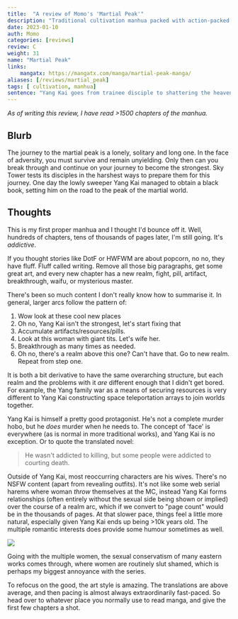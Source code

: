 ```yaml
---
title:  "A review of Momo's 'Martial Peak'"
description: "Traditional cultivation manhua packed with action-packed, gorgeous art... and multiple wives."
date: 2023-01-10
auth: Momo
categories: [reviews]
review: C
weight: 31
name: "Martial Peak"
links:
    mangatx: https://mangatx.com/manga/martial-peak-manga/
aliases: [/reviews/martial_peak]
tags: [ cultivation, manhua]
sentence: "Yang Kai goes from trainee disciple to shattering the heavens."
---
```


*As of writing this review, I have read >1500 chapters of the manhua.*

## Blurb

The journey to the martial peak is a lonely, solitary and long one. In the face of adversity, you must survive and remain unyielding. Only then can you break through and continue on your journey to become the strongest. Sky Tower tests its disciples in the harshest ways to prepare them for this journey. One day the lowly sweeper Yang Kai managed to obtain a black book, setting him on the road to the peak of the martial world.

## Thoughts

This is my first proper manhua and I thought I'd bounce off it. Well, hundreds of chapters, tens of thousands of pages later, I'm still going. It's *addictive*.

If you thought stories like DotF or HWFWM are about popcorn, no no, they have fluff. Fluff called writing. Remove all those big paragraphs, get some great art, and every new chapter has a new realm, fight, pill, artifact, breakthrough, waifu, or mysterious master.

There's been so much content I don't really know how to summarise it. In general, larger arcs follow the pattern of:

1. Wow look at these cool new places
2. Oh no, Yang Kai isn't the strongest, let's start fixing that
3. Accumulate artifacts/resources/pills.
4. Look at this woman with giant tits. Let's wife her.
5. Breakthrough as many times as needed.
6. Oh no, there's a realm above this one? Can't have that. Go to new realm. Repeat from step one.


It is both a bit derivative to have the same overarching structure, but each realm and the problems with it *are* different enough that I didn't get bored. For example, the Yang family war as a means of securing resources is very different to Yang Kai constructing space teleportation arrays to join worlds together. 

Yang Kai is himself a pretty good protagonist. He's not a complete murder hobo, but he *does* murder when he needs to. The concept of 'face' is everywhere (as is normal in more traditional works), and Yang Kai is no exception. Or to quote the translated novel:

> He wasn't addicted to killing, but some people were addicted to courting death.

Outside of Yang Kai, most reoccurring characters are his wives. There's no NSFW content (apart from revealing outfits). It's not like some web serial harems where woman *throw* themselves at the MC, instead Yang Kai forms relationships (often entirely without the sexual side being shown or implied) over the course of a realm arc, which if we convert to "page count" would be in the thousands of pages. At that slower pace, things feel a little more natural, especially given Yang Kai ends up being >10k years old. The multiple romantic interests does provide some humour sometimes as well.

![](ohno.jpg?class="img-smaller")


Going with the multiple women, the sexual conservatism of many eastern works comes through, where women are routinely slut shamed, which is perhaps my biggest annoyance with the series. 

To refocus on the good, the art style is amazing. The translations are above average, and then pacing is almost always extraordinarily fast-paced. So head over to whatever place you normally use to read manga, and give the first few chapters a shot.